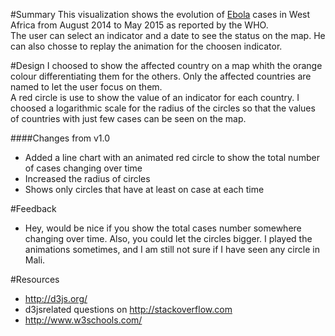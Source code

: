 #Summary 
This visualization shows the evolution of <a href="http://www.who.int/mediacentre/factsheets/fs103/en/">Ebola</a> 
cases in West Africa from August 2014 to May 2015 as reported by the WHO. 
<br>
The user can select an indicator and a date to see the status on the map.
He can also chosse to replay the animation for the choosen indicator.

#Design
I choosed to show the affected country on a map whith the orange colour
differentiating them for the others. Only the affected countries are
named to let the user focus on them.<br>
 A red circle is use to show the value of an indicator for each country.
I choosed a logarithmic scale for the radius of the circles so that 
the values of countries with just few cases can be seen on the map.

####Changes from v1.0

* Added a line chart with an animated red circle to show the 
total number of cases changing over time
* Increased the radius of circles
* Shows only circles that have at least on case at each time

#Feedback 
* Hey, would be nice if you show the total cases number somewhere changing over time.
 Also, you could let the circles bigger. I played the animations sometimes, and 
I am still not sure if I have seen any circle in Mali.

#Resources
* http://d3js.org/
* d3jsrelated questions on http://stackoverflow.com
* http://www.w3schools.com/